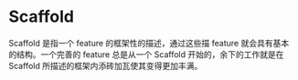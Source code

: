 # Scaffold


Scaffold 是指一个 feature 的框架性的描述，通过这些描 feature 就会具有基本的结构。一个完善的 feature 总是从一个 Scaffold 开始的，余下的工作就是在 Scaffold 所描述的框架内添砖加瓦使其变得更加丰满。


<!-- 系统开发过程中，有大量工作是繁琐且重复的，开发人员纠结于各种实现细节而无法集中解决解决真正的业务问题。动态脚手架就是以自动生成的方式辅助实现一些需要大量工作才能完成的功能：比如带有查询功能的列表界面、各种业务表单的查看与提交，根据流程图自动生成界面和调用逻辑等。 -->